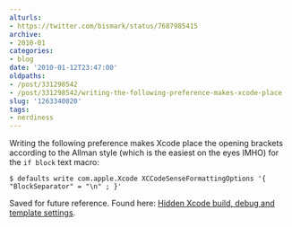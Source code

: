 ```yaml
---
alturls:
- https://twitter.com/bismark/status/7687985415
archive:
- 2010-01
categories:
- blog
date: '2010-01-12T23:47:00'
oldpaths:
- /post/331298542
- /post/331298542/writing-the-following-preference-makes-xcode-place
slug: '1263340020'
tags:
- nerdiness
---
```


Writing the following preference makes Xcode place the opening brackets
according to the Allman style (which is the easiest on the eyes IMHO) for
the `if block` text macro: 

    $ defaults write com.apple.Xcode XCCodeSenseFormattingOptions '{ "BlockSeparator" = "\n" ; }'

Saved for future reference.  Found here: [Hidden Xcode build, debug and
template settings][1].

[1]: http://cocoawithlove.com/2008/06/hidden-xcode-build-debug-and-template.html#textmacros
